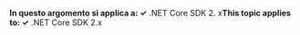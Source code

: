 <span data-ttu-id="afb90-101">**In questo argomento si applica a: ✓** .NET Core SDK 2. x</span><span class="sxs-lookup"><span data-stu-id="afb90-101">**This topic applies to: ✓** .NET Core SDK 2.x</span></span>
